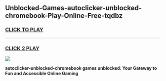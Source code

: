 
## Unblocked-Games-autoclicker-unblocked-chromebook-Play-Online-Free-tqdbz
<h3>
<a href="https://premium76.site?title=autoclicker-unblocked-chromebook&ref=26A">CLICK TO PLAY</a></h3>
<hr>

<h3>
<a href="https://premium76.site?title=autoclicker-unblocked-chromebook&ref=26A">CLICK 2 PLAY</a>
  
</h3>

<a href="https://premium76.site?title=autoclicker-unblocked-chromebook&ref=26A"><img src="https://clearcache.store/games.png"></a>


**autoclicker-unblocked-chromebook games unblocked: Your Gateway to Fun and Accessible Online Gaming**
